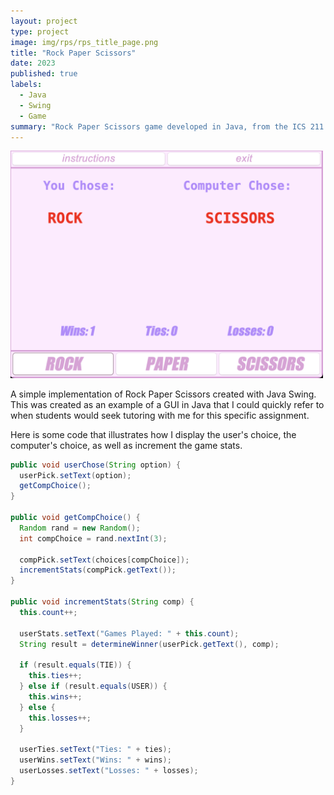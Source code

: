 ```yaml
---
layout: project
type: project
image: img/rps/rps_title_page.png
title: "Rock Paper Scissors"
date: 2023
published: true
labels:
  - Java
  - Swing
  - Game
summary: "Rock Paper Scissors game developed in Java, from the ICS 211 curriculum."
---
```


<div class="text-center p-4">
  <img width="500px" src="../img/rps/rps.png" class="img-thumbnail" >
</div>

A simple implementation of Rock Paper Scissors created with Java Swing. This was created as an example of a GUI in Java that I could quickly refer to when students would seek tutoring with me for this specific assignment.

Here is some code that illustrates how I display the user's choice, the computer's choice, as well as increment the game stats.

```java
public void userChose(String option) {
  userPick.setText(option);
  getCompChoice();
}

public void getCompChoice() {
  Random rand = new Random();
  int compChoice = rand.nextInt(3);

  compPick.setText(choices[compChoice]);
  incrementStats(compPick.getText());
}

public void incrementStats(String comp) {
  this.count++;

  userStats.setText("Games Played: " + this.count);
  String result = determineWinner(userPick.getText(), comp);

  if (result.equals(TIE)) {
    this.ties++;
  } else if (result.equals(USER)) {
    this.wins++;
  } else {
    this.losses++;
  }

  userTies.setText("Ties: " + ties);
  userWins.setText("Wins: " + wins);
  userLosses.setText("Losses: " + losses);
}
```

